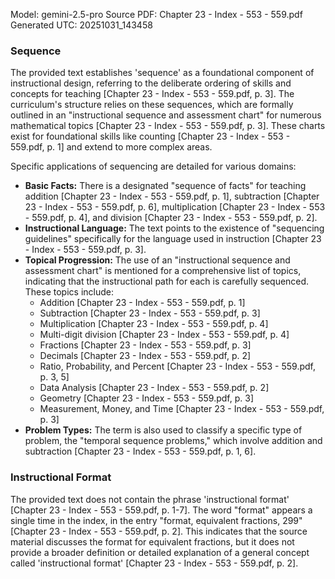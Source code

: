 Model: gemini-2.5-pro
Source PDF: Chapter 23 - Index - 553 - 559.pdf
Generated UTC: 20251031_143458

### Sequence

The provided text establishes 'sequence' as a foundational component of instructional design, referring to the deliberate ordering of skills and concepts for teaching [Chapter 23 - Index - 553 - 559.pdf, p. 3]. The curriculum's structure relies on these sequences, which are formally outlined in an "instructional sequence and assessment chart" for numerous mathematical topics [Chapter 23 - Index - 553 - 559.pdf, p. 3]. These charts exist for foundational skills like counting [Chapter 23 - Index - 553 - 559.pdf, p. 1] and extend to more complex areas.

Specific applications of sequencing are detailed for various domains:
*   **Basic Facts:** There is a designated "sequence of facts" for teaching addition [Chapter 23 - Index - 553 - 559.pdf, p. 1], subtraction [Chapter 23 - Index - 553 - 559.pdf, p. 6], multiplication [Chapter 23 - Index - 553 - 559.pdf, p. 4], and division [Chapter 23 - Index - 553 - 559.pdf, p. 2].
*   **Instructional Language:** The text points to the existence of "sequencing guidelines" specifically for the language used in instruction [Chapter 23 - Index - 553 - 559.pdf, p. 3].
*   **Topical Progression:** The use of an "instructional sequence and assessment chart" is mentioned for a comprehensive list of topics, indicating that the instructional path for each is carefully sequenced. These topics include:
    *   Addition [Chapter 23 - Index - 553 - 559.pdf, p. 1]
    *   Subtraction [Chapter 23 - Index - 553 - 559.pdf, p. 3]
    *   Multiplication [Chapter 23 - Index - 553 - 559.pdf, p. 4]
    *   Multi-digit division [Chapter 23 - Index - 553 - 559.pdf, p. 4]
    *   Fractions [Chapter 23 - Index - 553 - 559.pdf, p. 3]
    *   Decimals [Chapter 23 - Index - 553 - 559.pdf, p. 2]
    *   Ratio, Probability, and Percent [Chapter 23 - Index - 553 - 559.pdf, p. 3, 5]
    *   Data Analysis [Chapter 23 - Index - 553 - 559.pdf, p. 2]
    *   Geometry [Chapter 23 - Index - 553 - 559.pdf, p. 3]
    *   Measurement, Money, and Time [Chapter 23 - Index - 553 - 559.pdf, p. 3]
*   **Problem Types:** The term is also used to classify a specific type of problem, the "temporal sequence problems," which involve addition and subtraction [Chapter 23 - Index - 553 - 559.pdf, p. 1, 6].

### Instructional Format

The provided text does not contain the phrase 'instructional format' [Chapter 23 - Index - 553 - 559.pdf, p. 1-7]. The word "format" appears a single time in the index, in the entry "format, equivalent fractions, 299" [Chapter 23 - Index - 553 - 559.pdf, p. 2]. This indicates that the source material discusses the format for equivalent fractions, but it does not provide a broader definition or detailed explanation of a general concept called 'instructional format' [Chapter 23 - Index - 553 - 559.pdf, p. 2].